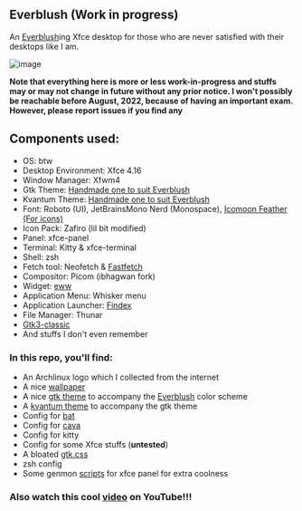 ## Everblush (Work in progress)
An [Everblush](https://github.com/Everblush)ing Xfce desktop for those who are never satisfied with their desktops like I am.

![image](https://user-images.githubusercontent.com/86041547/167406196-5c170632-217e-40d1-b021-a2f1013178e1.png)

**Note that everything here is more or less work-in-progress and stuffs may or may not change in future without any prior notice. I won't possibly be reachable before August, 2022, because of having an important exam. However, please report issues if you find any**

## Components used:
- OS: btw
- Desktop Environment: Xfce 4.16
- Window Manager: Xfwm4
- Gtk Theme: [Handmade one to suit Everblush](https://github.com/mehedirm6244/My_XFCE_dotties/tree/Everblush/Dotfiles/.themes)
- Kvantum Theme: [Handmade one to suit Everblush](https://github.com/mehedirm6244/My_XFCE_dotties/tree/Everblush/Dotfiles/.config/Kvantum/Everblush)
- Font: Roboto (UI), JetBrainsMono Nerd (Monospace), [Icomoon Feather (For icons)](https://github.com/mehedirm6244/My_XFCE_dotties/tree/Everblush/Dotfiles/.local/share/fonts)
- Icon Pack: Zafiro (lil bit modified)
- Panel: xfce-panel
- Terminal: Kitty & xfce-terminal
- Shell: zsh
- Fetch tool: Neofetch & [Fastfetch](https://github.com/LinusDierheimer/fastfetch)
- Compositor: Picom (ibhagwan fork)
- Widget: [eww](https://github.com/elkowar/eww)
- Application Menu: Whisker menu
- Application Launcher: [Findex](https://github.com/mdgaziur/findex)
- File Manager: Thunar
- [Gtk3-classic](https://github.com/lah7/gtk3-classic)
- And stuffs I don't even remember

### In this repo, you'll find:
- An Archlinux logo which I collected from the internet
- A nice [wallpaper](https://github.com/mehedirm6244/My_XFCE_dotties/blob/Everblush/Dotfiles/.assets/wallpaper.jpg)
- A nice [gtk theme](https://github.com/mehedirm6244/My_XFCE_dotties/tree/Everblush/Dotfiles/.themes) to accompany the [Everblush](https://github.com/Everblush) color scheme
- A [kvantum theme](https://github.com/mehedirm6244/My_XFCE_dotties/tree/Everblush/Dotfiles/.config/Kvantum/Everblush) to accompany the gtk theme
- Config for [bat](https://github.com/sharkdp/bat)
- Config for [cava](https://github.com/karlstav/cava)
- Config for kitty
- Config for some Xfce stuffs (**untested**)
- A bloated [gtk.css](https://github.com/mehedirm6244/My_XFCE_dotties/blob/Everblush/Dotfiles/.config/gtk-3.0/gtk.css)
- zsh config
- Some genmon [scripts](https://github.com/mehedirm6244/My_XFCE_dotties/tree/Everblush/Dotfiles/.scripts/genmon-scripts) for xfce panel for extra coolness

### Also watch this cool [video](https://www.youtube.com/watch?v=Yb6dZ1IFlKc) on YouTube!!!
